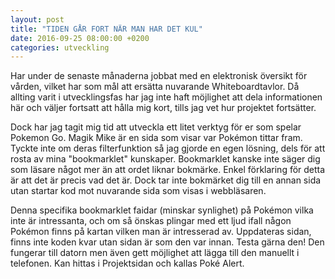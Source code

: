 ```yaml
---
layout: post
title: "TIDEN GÅR FORT NÄR MAN HAR DET KUL"
date: 2016-09-25 08:00:00 +0200
categories: utveckling
---
```

Har under de senaste månaderna jobbat med en elektronisk översikt för vården, vilket har som mål att ersätta nuvarande Whiteboardtavlor. Då allting varit i utvecklingsfas har jag inte haft möjlighet att dela informationen här och väljer fortsatt att hålla mig kort, tills jag vet hur projektet fortsätter.

Dock har jag tagit mig tid att utveckla ett litet verktyg för er som spelar Pokemon Go. Magik Mike är en sida som visar var Pokémon tittar fram. Tyckte inte om deras filterfunktion så jag gjorde en egen lösning, dels för att rosta av mina "bookmarklet" kunskaper. Bookmarklet kanske inte säger dig som läsare något mer än att ordet liknar bokmärke. Enkel förklaring för detta är att det är precis vad det är. Dock tar inte bokmärket dig till en annan sida utan startar kod mot nuvarande sida som visas i webbläsaren.

Denna specifika bookmarklet faidar (minskar synlighet) på Pokémon vilka inte är intressanta, och om så önskas plingar med ett ljud ifall någon Pokémon finns på kartan vilken man är intresserad av. Uppdateras sidan, finns inte koden kvar utan sidan är som den var innan. Testa gärna den! Den fungerar till datorn men även gett möjlighet att lägga till den manuellt i telefonen. Kan hittas i Projektsidan och kallas Poké Alert.